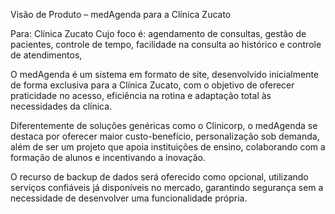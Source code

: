 Visão de Produto – medAgenda para a Clínica Zucato

Para: Clínica Zucato
Cujo foco é: agendamento de consultas, gestão de pacientes, controle de tempo, facilidade na consulta ao histórico e controle de atendimentos,

O medAgenda é um sistema em formato de site, desenvolvido inicialmente de forma exclusiva para a Clínica Zucato, com o objetivo de oferecer praticidade no acesso, eficiência na rotina e adaptação total às necessidades da clínica.

Diferentemente de soluções genéricas como o Clinicorp, o medAgenda se destaca por oferecer maior custo-benefício, personalização sob demanda, além de ser um projeto que apoia instituições de ensino, colaborando com a formação de alunos e incentivando a inovação.

O recurso de backup de dados será oferecido como opcional, utilizando serviços confiáveis já disponíveis no mercado, garantindo segurança sem a necessidade de desenvolver uma funcionalidade própria.